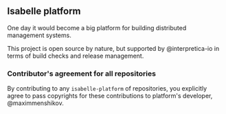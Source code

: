 ## Isabelle platform

One day it would become a big platform for building distributed management systems.

This project is open source by nature, but supported by @interpretica-io in terms of build checks and release management.

### Contributor's agreement for all repositories

By contributing to any `isabelle-platform` of repositories, you explicitly agree to pass copyrights for these contributions to platform's developer, @maximmenshikov.
